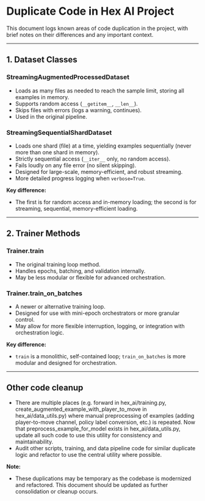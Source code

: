 # Duplicate Code in Hex AI Project

This document logs known areas of code duplication in the project, with brief notes on their differences and any important context.

---

## 1. Dataset Classes

### StreamingAugmentedProcessedDataset
- Loads as many files as needed to reach the sample limit, storing all examples in memory.
- Supports random access (`__getitem__`, `__len__`).
- Skips files with errors (logs a warning, continues).
- Used in the original pipeline.

### StreamingSequentialShardDataset
- Loads one shard (file) at a time, yielding examples sequentially (never more than one shard in memory).
- Strictly sequential access (`__iter__` only, no random access).
- Fails loudly on any file error (no silent skipping).
- Designed for large-scale, memory-efficient, and robust streaming.
- More detailed progress logging when `verbose=True`.

**Key difference:**
- The first is for random access and in-memory loading; the second is for streaming, sequential, memory-efficient loading.

---

## 2. Trainer Methods

### Trainer.train
- The original training loop method.
- Handles epochs, batching, and validation internally.
- May be less modular or flexible for advanced orchestration.

### Trainer.train_on_batches
- A newer or alternative training loop.
- Designed for use with mini-epoch orchestrators or more granular control.
- May allow for more flexible interruption, logging, or integration with orchestration logic.

**Key difference:**
- `train` is a monolithic, self-contained loop; `train_on_batches` is more modular and designed for orchestration.

---

## Other code cleanup

- There are multiple places (e.g. forward in hex_ai/training.py, create_augmented_example_with_player_to_move in hex_ai/data_utils.py) where manual preprocessing of examples (adding player-to-move channel, policy label conversion, etc.) is repeated. Now that preprocess_example_for_model exists in hex_ai/data_utils.py, update all such code to use this utility for consistency and maintainability.
- Audit other scripts, training, and data pipeline code for similar duplicate logic and refactor to use the central utility where possible.

**Note:**
- These duplications may be temporary as the codebase is modernized and refactored. This document should be updated as further consolidation or cleanup occurs. 